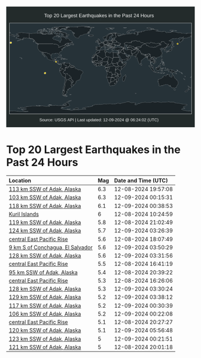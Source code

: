 ![Map](./map.png)

# Top 20 Largest Earthquakes in the Past 24 Hours

| Location | Mag | Date and Time (UTC) |
|:---|:---|:---|
| [113 km SSW of Adak, Alaska](https://earthquake.usgs.gov/earthquakes/eventpage/us7000nx3z) | 6.3 | 12-08-2024 19:57:08 |
| [103 km SSW of Adak, Alaska](https://earthquake.usgs.gov/earthquakes/eventpage/us7000nx5r) | 6.3 | 12-09-2024 00:15:31 |
| [118 km SSW of Adak, Alaska](https://earthquake.usgs.gov/earthquakes/eventpage/us7000nx5z) | 6.1 | 12-09-2024 00:38:53 |
| [Kuril Islands](https://earthquake.usgs.gov/earthquakes/eventpage/us7000nx17) | 6 | 12-08-2024 10:24:59 |
| [119 km SSW of Adak, Alaska](https://earthquake.usgs.gov/earthquakes/eventpage/us7000nx4k) | 5.8 | 12-08-2024 21:02:49 |
| [124 km SSW of Adak, Alaska](https://earthquake.usgs.gov/earthquakes/eventpage/us7000nx6q) | 5.7 | 12-09-2024 03:26:39 |
| [central East Pacific Rise](https://earthquake.usgs.gov/earthquakes/eventpage/us7000nx3l) | 5.6 | 12-08-2024 18:07:49 |
| [9 km S of Conchagua, El Salvador](https://earthquake.usgs.gov/earthquakes/eventpage/us7000nx79) | 5.6 | 12-09-2024 03:50:29 |
| [128 km SSW of Adak, Alaska](https://earthquake.usgs.gov/earthquakes/eventpage/us7000nx6s) | 5.6 | 12-09-2024 03:31:56 |
| [central East Pacific Rise](https://earthquake.usgs.gov/earthquakes/eventpage/us7000nx3e) | 5.5 | 12-08-2024 16:41:19 |
| [95 km SSW of Adak, Alaska](https://earthquake.usgs.gov/earthquakes/eventpage/us7000nx4d) | 5.4 | 12-08-2024 20:39:22 |
| [central East Pacific Rise](https://earthquake.usgs.gov/earthquakes/eventpage/us7000nx3c) | 5.3 | 12-08-2024 16:26:06 |
| [128 km SSW of Adak, Alaska](https://earthquake.usgs.gov/earthquakes/eventpage/us7000nx6r) | 5.3 | 12-09-2024 03:30:24 |
| [129 km SSW of Adak, Alaska](https://earthquake.usgs.gov/earthquakes/eventpage/us7000nx6z) | 5.2 | 12-09-2024 03:38:12 |
| [117 km SSW of Adak, Alaska](https://earthquake.usgs.gov/earthquakes/eventpage/us7000nx5y) | 5.2 | 12-09-2024 00:30:39 |
| [106 km SSW of Adak, Alaska](https://earthquake.usgs.gov/earthquakes/eventpage/us7000nx66) | 5.2 | 12-09-2024 00:22:08 |
| [central East Pacific Rise](https://earthquake.usgs.gov/earthquakes/eventpage/us7000nx4r) | 5.1 | 12-08-2024 20:27:27 |
| [120 km SSW of Adak, Alaska](https://earthquake.usgs.gov/earthquakes/eventpage/us7000nx85) | 5.1 | 12-09-2024 05:56:48 |
| [123 km SSW of Adak, Alaska](https://earthquake.usgs.gov/earthquakes/eventpage/us7000nx5u) | 5 | 12-09-2024 00:21:51 |
| [121 km SSW of Adak, Alaska](https://earthquake.usgs.gov/earthquakes/eventpage/us7000nx46) | 5 | 12-08-2024 20:01:18 |

